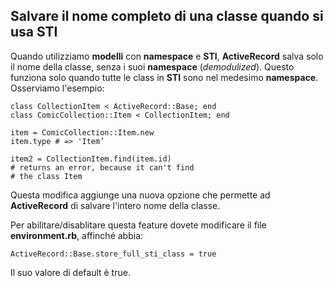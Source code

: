 ## Salvare il nome completo di una classe quando si usa STI

Quando utilizziamo **modelli** con **namespace** e **STI**, **ActiveRecord** salva solo il nome della classe, senza i suoi **namespace** (*demodulized*). Questo funziona solo quando tutte le class in **STI** sono nel medesimo **namespace**. Osserviamo l'esempio:

	class CollectionItem < ActiveRecord::Base; end
	class ComicCollection::Item < CollectionItem; end

	item = ComicCollection::Item.new
	item.type # => 'Item’

	item2 = CollectionItem.find(item.id)
	# returns an error, because it can't find
	# the class Item

Questa modifica aggiunge una nuova opzione che permette ad **ActiveRecord** di salvare l'intero nome della classe.

Per abilitare/disablitare questa feature dovete modificare il file **environment.rb**, affinché abbia:

	ActiveRecord::Base.store_full_sti_class = true

Il suo valore di default è true.
